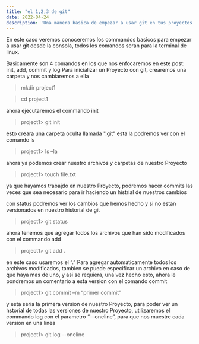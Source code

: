 ```yaml
---
title: "el 1,2,3 de git"
date: 2022-04-24
description: 'Una manera basica de empezar a usar git en tus proyectos'
---
```


En este caso veremos conoceremos los commandos basicos para empezar a usar git desde la consola,
todos los comandos seran para la terminal de linux.

Basicamente son 4 comandos en los que nos enfocaremos en este post: init, add, commit y log
Para inicializar un Proyecto con git, crearemos una carpeta y nos cambiaremos a ella

> mkdir project1

> cd project1


ahora ejecutaremos el commando init


> project1> git init


esto creara una carpeta oculta llamada ".git"
esta la podremos ver con el comando ls

> project1> ls –la


ahora ya podemos crear nuestro archivos y carpetas de nuestro Proyecto

>project1> touch file.txt


ya que hayamos trabajdo en nuestro Proyecto,  podremos hacer commits las veces que sea necesario
para ir haciendo un histrial de nuestros cambios

con status podremos ver los cambios que hemos hecho y si no estan versionados en nuestro historial de git


> project1> git status


ahora tenemos  que agregar todos los archivos que han sido modificados con el commando add

> project1> git add .


en este caso usaremos el “.” Para agregar automaticamente todos los archivos modificados, tambien se puede especificar un archivo en caso de que haya mas de uno, 
y asi se requiera, una vez hecho esto, ahora le pondremos un comentario a esta version con el comando commit


> project1> git commit –m “primer commit”


y esta seria la primera version de nuestro Proyecto, para poder ver un hstorial de todas las versiones de nuestro Proyecto, 
utilizaremos el commando log con el parametro “—oneline”, para que nos muestre cada version en una linea


> project1> git log --oneline


  
